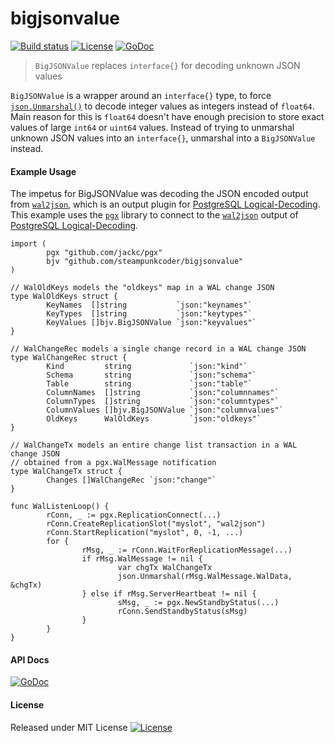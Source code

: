 # bigjsonvalue

[![Build status][travis-image]][travis-url] [![License][license-image]][license-url] [![GoDoc][godoc-img]][godoc-url]

> `BigJSONValue` replaces `interface{}` for decoding unknown JSON values

`BigJSONValue` is a wrapper around an `interface{}` type, to force
[`json.Unmarshal()`](https://golang.org/pkg/encoding/json/#Unmarshal)
to decode integer values as integers instead of `float64`.
Main reason for this is `float64` doesn't have enough precision
to store exact values of large `int64` or `uint64` values.
Instead of trying to unmarshal unknown JSON values into an `interface{}`,
unmarshal into a `BigJSONValue` instead.

#### Example Usage

The impetus for BigJSONValue was decoding the JSON encoded output from
[`wal2json`](https://github.com/eulerto/wal2json), which is an output plugin for
[PostgreSQL Logical-Decoding](https://www.postgresql.org/docs/current/static/logicaldecoding.html).
This example uses the [`pgx`](https://github.com/jackc/pgx) library to
connect to the [`wal2json`](https://github.com/eulerto/wal2json) output of
[PostgreSQL Logical-Decoding](https://www.postgresql.org/docs/current/static/logicaldecoding.html).

```golang
import (
        pgx "github.com/jackc/pgx"
        bjv "github.com/steampunkcoder/bigjsonvalue"
)

// WalOldKeys models the "oldkeys" map in a WAL change JSON
type WalOldKeys struct {
        KeyNames  []string           `json:"keynames"`
        KeyTypes  []string           `json:"keytypes"`
        KeyValues []bjv.BigJSONValue `json:"keyvalues"`
}

// WalChangeRec models a single change record in a WAL change JSON
type WalChangeRec struct {
        Kind         string             `json:"kind"`
        Schema       string             `json:"schema"`
        Table        string             `json:"table"`
        ColumnNames  []string           `json:"columnnames"`
        ColumnTypes  []string           `json:"columntypes"`
        ColumnValues []bjv.BigJSONValue `json:"columnvalues"`
        OldKeys      WalOldKeys         `json:"oldkeys"`
}

// WalChangeTx models an entire change list transaction in a WAL change JSON
// obtained from a pgx.WalMessage notification
type WalChangeTx struct {
        Changes []WalChangeRec `json:"change"`
}

func WalListenLoop() {
        rConn, _ := pgx.ReplicationConnect(...)
        rConn.CreateReplicationSlot("myslot", "wal2json")
        rConn.StartReplication("myslot", 0, -1, ...)
        for {
                rMsg, _ := rConn.WaitForReplicationMessage(...)
                if rMsg.WalMessage != nil {
                        var chgTx WalChangeTx
                        json.Unmarshal(rMsg.WalMessage.WalData, &chgTx)
                } else if rMsg.ServerHeartbeat != nil {
                        sMsg, _ := pgx.NewStandbyStatus(...)
                        rConn.SendStandbyStatus(sMsg)
                }
        }
}

```

#### API Docs
[![GoDoc][godoc-img]][godoc-url]

#### License
Released under MIT License [![License][license-image]][license-url]

[godoc-url]: https://godoc.org/github.com/steampunkcoder/bigjsonvalue
[godoc-img]: https://img.shields.io/badge/godoc-reference-blue.svg?style=flat-square
[license-image]: https://img.shields.io/badge/license-MIT-blue.svg?style=flat-square
[license-url]: LICENSE
[travis-image]: https://img.shields.io/travis/steampunkcoder/bigjsonvalue.svg?style=flat-square
[travis-url]: https://travis-ci.org/steampunkcoder/bigjsonvalue

